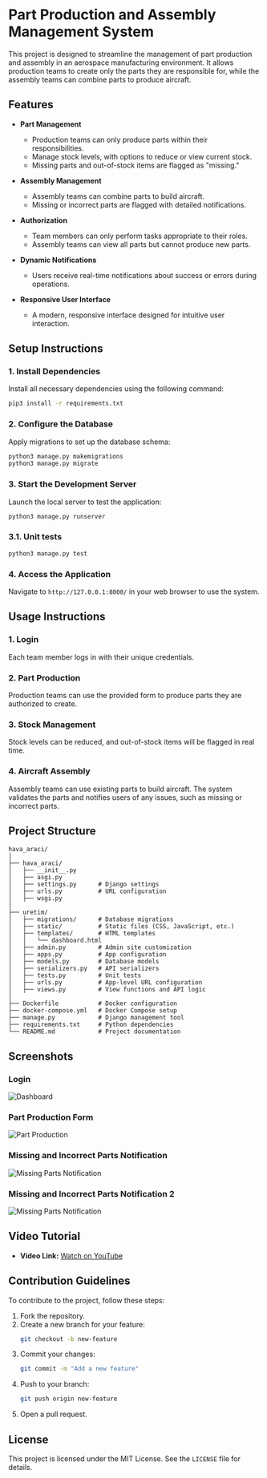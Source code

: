 
# Part Production and Assembly Management System

This project is designed to streamline the management of part production and assembly in an aerospace manufacturing environment. It allows production teams to create only the parts they are responsible for, while the assembly teams can combine parts to produce aircraft.

## Features

- **Part Management**
  - Production teams can only produce parts within their responsibilities.
  - Manage stock levels, with options to reduce or view current stock.
  - Missing parts and out-of-stock items are flagged as "missing."

- **Assembly Management**
  - Assembly teams can combine parts to build aircraft.
  - Missing or incorrect parts are flagged with detailed notifications.

- **Authorization**
  - Team members can only perform tasks appropriate to their roles.
  - Assembly teams can view all parts but cannot produce new parts.

- **Dynamic Notifications**
  - Users receive real-time notifications about success or errors during operations.

- **Responsive User Interface**
  - A modern, responsive interface designed for intuitive user interaction.

## Setup Instructions

### 1. Install Dependencies
Install all necessary dependencies using the following command:
```bash
pip3 install -r requirements.txt
```

### 2. Configure the Database
Apply migrations to set up the database schema:
```bash
python3 manage.py makemigrations
python3 manage.py migrate
```

### 3. Start the Development Server
Launch the local server to test the application:
```bash
python3 manage.py runserver
```

### 3.1. Unit tests

```bash
python3 manage.py test
```

### 4. Access the Application
Navigate to `http://127.0.0.1:8000/` in your web browser to use the system.

## Usage Instructions

### 1. Login
Each team member logs in with their unique credentials.

### 2. Part Production
Production teams can use the provided form to produce parts they are authorized to create.

### 3. Stock Management
Stock levels can be reduced, and out-of-stock items will be flagged in real time.

### 4. Aircraft Assembly
Assembly teams can use existing parts to build aircraft. The system validates the parts and notifies users of any issues, such as missing or incorrect parts.

## Project Structure

```plaintext
hava_araci/
│
├── hava_araci/
│   ├── __init__.py
│   ├── asgi.py
│   ├── settings.py      # Django settings
│   ├── urls.py          # URL configuration
│   ├── wsgi.py
│
├── uretim/
│   ├── migrations/      # Database migrations
│   ├── static/          # Static files (CSS, JavaScript, etc.)
│   ├── templates/       # HTML templates
│   │   └── dashboard.html
│   ├── admin.py         # Admin site customization
│   ├── apps.py          # App configuration
│   ├── models.py        # Database models
│   ├── serializers.py   # API serializers
│   ├── tests.py         # Unit tests
│   ├── urls.py          # App-level URL configuration
│   ├── views.py         # View functions and API logic
│
├── Dockerfile           # Docker configuration
├── docker-compose.yml   # Docker Compose setup
├── manage.py            # Django management tool
├── requirements.txt     # Python dependencies
└── README.md            # Project documentation
```

## Screenshots

### Login
![Dashboard](images/login.png)

### Part Production Form
![Part Production](images/montaj_team.png)

### Missing and Incorrect Parts Notification
![Missing Parts Notification](images/errors.png)

### Missing and Incorrect Parts Notification 2
![Missing Parts Notification](images/errors2.png)

## Video Tutorial

- **Video Link:** [Watch on YouTube](https://www.youtube.com/watch?v=p8JOwtVOkFU)

## Contribution Guidelines

To contribute to the project, follow these steps:
1. Fork the repository.
2. Create a new branch for your feature:
   ```bash
   git checkout -b new-feature
   ```
3. Commit your changes:
   ```bash
   git commit -m "Add a new feature"
   ```
4. Push to your branch:
   ```bash
   git push origin new-feature
   ```
5. Open a pull request.

## License
This project is licensed under the MIT License. See the `LICENSE` file for details.
